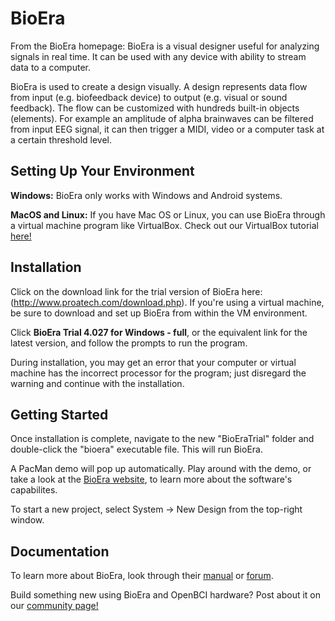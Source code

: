# BioEra

From the BioEra homepage: BioEra is a visual designer useful for analyzing signals in real time. It can be used with any device with ability to stream data to a computer.

BioEra is used to create a design visually. A design represents data flow from input (e.g. biofeedback device) to output (e.g. visual or sound feedback). The flow can be customized with hundreds built-in objects (elements). For example an amplitude of alpha brainwaves can be filtered from input EEG signal, it can then trigger a MIDI, video or a computer task at a certain threshold level. 

## Setting Up Your Environment

**Windows:** BioEra only works with Windows and Android systems.

**MacOS and Linux:** If you have Mac OS or Linux, you can use BioEra through a virtual machine program like VirtualBox. Check out our VirtualBox tutorial [here!](http://docs.openbci.com/Tutorials/12-Win7_VM_Installation)

## Installation

Click on the download link for the trial version of BioEra here: (http://www.proatech.com/download.php). If you're using a virtual machine, be sure to download and set up BioEra from within the VM environment.

Click **BioEra Trial 4.027 for Windows - full**, or the equivalent link for the latest version, and follow the prompts to run the program.

During installation, you may get an error that your computer or virtual machine has the incorrect processor for the program; just disregard the warning and continue with the installation.

## Getting Started

Once installation is complete, navigate to the new "BioEraTrial" folder and double-click the "bioera" executable file. This will run BioEra.

A PacMan demo will pop up automatically. Play around with the demo, or take a look at the [BioEra website](http://www.bioera.net/index.shtml), to learn more about the software's capabilites.

To start a new project, select System -> New Design from the top-right window.

## Documentation

To learn more about BioEra, look through their [manual](http://www.proatech.com/be/manual.html) or [forum](http://www.bioera.net/support/forum.jsp).

Build something new using BioEra and OpenBCI hardware? Post about it on our [community page!](http://openbci.com/community/)
